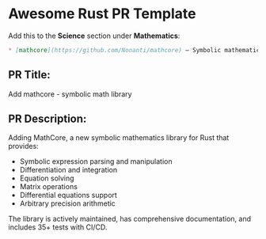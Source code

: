 # Awesome Rust PR Template

Add this to the **Science** section under **Mathematics**:

```markdown
* [mathcore](https://github.com/Nonanti/mathcore) — Symbolic mathematics library with CAS capabilities. Supports differentiation, integration, equation solving, and arbitrary precision arithmetic. [![crates.io](https://img.shields.io/crates/v/mathcore.svg)](https://crates.io/crates/mathcore)
```

## PR Title:
Add mathcore - symbolic math library

## PR Description:
Adding MathCore, a new symbolic mathematics library for Rust that provides:
- Symbolic expression parsing and manipulation
- Differentiation and integration
- Equation solving
- Matrix operations
- Differential equations support
- Arbitrary precision arithmetic

The library is actively maintained, has comprehensive documentation, and includes 35+ tests with CI/CD.
